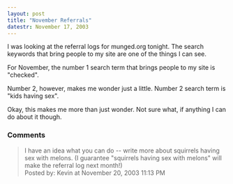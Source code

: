 ```yaml
---
layout: post
title: "November Referrals"
datestr: November 17, 2003
---
```


I was looking at the referral logs for munged.org tonight.  The search keywords that bring people to my site are one of the things I can see.

For November, the number 1 search term that brings people to my site is "checked".

Number 2, however, makes me wonder just a little.  Number 2 search term is "kids having sex".

Okay, this makes me more than just wonder.  Not sure what, if anything I can do about it though.

### Comments

<blockquote>
I have an idea what you can do -- write more about squirrels having sex with melons.  (I guarantee "squirrels having sex with melons" will make the referral log next month!)
<div class="post-meta">Posted by: Kevin at November 20, 2003 11:13 PM</div> </blockquote>

